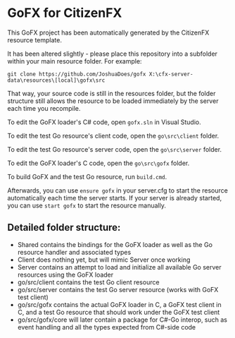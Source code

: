 # GoFX for CitizenFX

This GoFX project has been automatically generated by the CitizenFX resource template.

It has been altered slightly - please place this repository into a subfolder within your main resource folder. For example:
```dos
git clone https://github.com/JoshuaDoes/gofx X:\cfx-server-data\resources\[local]\gofx\src
```
That way, your source code is still in the resources folder, but the folder structure still allows the resource to be loaded immediately by the server each time you recompile.

To edit the GoFX loader's C# code, open `gofx.sln` in Visual Studio.

To edit the test Go resource's client code, open the `go\src\client` folder.

To edit the test Go resource's server code, open the `go\src\server` folder.

To edit the GoFX loader's C code, open the `go\src\gofx` folder.

To build GoFX and the test Go resource, run `build.cmd`.

Afterwards, you can use `ensure gofx` in your server.cfg to start the resource automatically each time the server starts. If your server is already started, you can use `start gofx` to start the resource manually.

## Detailed folder structure:
- Shared contains the bindings for the GoFX loader as well as the Go resource handler and associated types
- Client does nothing yet, but will mimic Server once working
- Server contains an attempt to load and initialize all available Go server resources using the GoFX loader
- go/src/client contains the test Go client resource
- go/src/server contains the test Go server resource (works with GoFX test client)
- go/src/gofx contains the actual GoFX loader in C, a GoFX test client in C, and a test Go resource that should work under the GoFX test client
- go/src/gofx/core will later contain a package for C#-Go interop, such as event handling and all the types expected from C#-side code